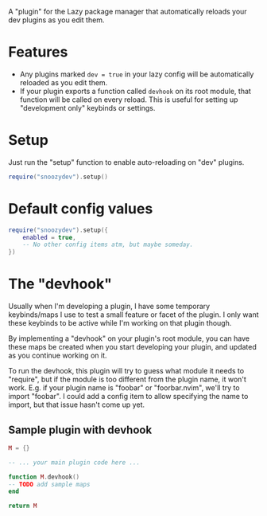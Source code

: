 A "plugin" for the Lazy package manager that automatically reloads your dev plugins as you edit them.

# Features

- Any plugins marked `dev = true` in your lazy config will be automatically reloaded as you edit them.
- If your plugin exports a function called `devhook` on its root module, that function will be called on every reload.
  This is useful for setting up "development only" keybinds or settings.

# Setup

Just run the "setup" function to enable auto-reloading on "dev" plugins.

```lua
require("snoozydev").setup()
```

# Default config values
```lua
require("snoozydev").setup({
	enabled = true,
	-- No other config items atm, but maybe someday.
})
```

# The "devhook"

Usually when I'm developing a plugin, I have some temporary keybinds/maps I use to test a small feature or facet of the
plugin. I only want these keybinds to be active while I'm working on that plugin though.

By implementing a "devhook" on your plugin's root module, you can have these maps be created when you start developing
your plugin, and updated as you continue working on it.

To run the devhook, this plugin will try to guess what module it needs to "require", but if the module is too different
from the plugin name, it won't work. E.g. if your plugin name is "foobar" or "foorbar.nvim", we'll try to import
"foobar". I could add a config item to allow specifying the name to import, but that issue hasn't come up yet.

## Sample plugin with devhook
``` lua
M = {}

-- ... your main plugin code here ...

function M.devhook()
-- TODO add sample maps
end

return M
```

